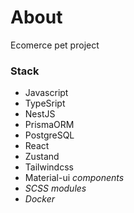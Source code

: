 # About
  Ecomerce pet project

### Stack
  - Javascript
  - TypeSript
  - NestJS
  - PrismaORM
  - PostgreSQL
  - React
  - Zustand
  - Tailwindcss
  - Material-ui <i>components<i>
  - SCSS <i>modules<i>
  - Docker
